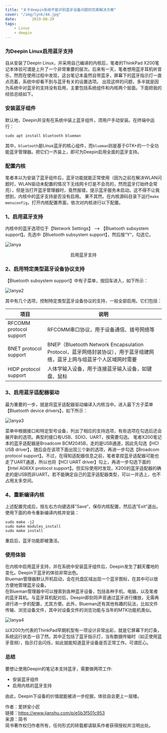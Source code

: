 ```yaml
---
title: "关于deepin系统不能识别蓝牙设备问题的完美解决方案"
cover: "/img/lynk/44.jpg"
date:       2019-08-29
tags:
	- Linux
	- deepin
---
```



### 为Deepin Linux启用蓝牙支持

自从安装了Deepin Linux，并采用自己编译的内核后，笔者的ThinkPad X200笔记本体验可谓是上升了一个非常重要的层次。后来有一天，笔者想用蓝牙耳机听音乐，然而在使用过程中发现，这台笔记本虽然自带蓝牙，屏幕下的蓝牙指示灯一直点亮着，系统中却看不到与蓝牙有关的设置选项。
出现这样的问题，多半就是因为系统中对蓝牙的支持没有启用，主要包括系统组件和内核两个层面。下面把我的经验总结如下。

### 安装蓝牙组件
默认地，Deepin并没有在系统中装上蓝牙组件，须用户手动安装。在终端中运行：
```
sudo apt install bluetooth blueman
```
其中，`bluetooth`是Linux蓝牙的核心组件，而`blueman`则是基于GTK+的一个全功能蓝牙管理器。把它们一齐装上，即可为Deepin启用全面的蓝牙支持。

### 配置内核
笔者本以为安装了蓝牙组件后，蓝牙功能就能正常使用（因为之前在解决WLAN问题时，WLAN驱动未配置的情况下无线网卡灯是不会亮的，然而蓝牙灯始终会常亮），但是当打开蓝牙管理器时，竟然报错，提示蓝牙服务未启动。这不得不让我想到，内核中的蓝牙支持是否没有启用。
果不其然。在内核源码目录下运行`make menuconfig`，打开内核配置界面，依次对内核进行以下配置。

### 1、启用蓝牙支持
内核中的蓝牙选项位于【Network Settings】 --> 【Bluetooth subsystem support】。先选中【Bluetooth subsystem support】，然后按”Y“，勾选它。

![lanya](/img/posts/deepin/bluetooth.jpg)
<center>启用蓝牙支持</center>

### 2、启用特定类型蓝牙设备协议支持
【Bluetooth subsystem support】中有子菜单，按回车进入，如下所示：


![lanya2](/img/posts/deepin/bluetooth2.jpg)

其中有几个选项，控制特定类型蓝牙设备协议的支持，一般全部启用。它们包括：



|项目|说明|
|---|---|
|RFCOMM protocol support|RFCOMM串口协议，用于设备通信、拨号网络等|
|BNET protocol support|BNEP（Bluetooth Network Encapsulation Protocol，蓝牙网络封装协议），用于蓝牙组建网络，蓝牙上网与组蓝牙个人区域网时需要|
|HIDP protocol support|人体学输入设备，用于连接蓝牙输入设备，如键盘、鼠标|

### 3、启用蓝牙适配器驱动
最为重要的一步，就是将蓝牙适配器驱动编译入内核当中。进入最下方子菜单【Bluetooth device drivers】，如下所示：


![lanya3](/img/posts/deepin/bluetooth3.jpg)

菜单中根据接口和特定型号设备，列出了相应的支持选项，有些选项在勾选后还会展开新的选项。典型的接口有USB、SDIO、UART，按需要勾选。
笔者X200笔记本的蓝牙适配器是Broadcom BCM2045B，走的是USB通道，因此先勾选【HCI USB driver】，随后会在该项下面出现三个新的选项，再进一步勾选【Broadcom protocol support】。不过，在得知适配器信息之前，笔者拿捏蓝牙适配器可能也走了UART通道，所以也将【HCI UART driver】勾上，再进一步勾选下面的【Intel AG6XX protocol support】。但实际使用时发现，X200的蓝牙适配器的确走的是USB而非UART。若不能确定自己的蓝牙适配器类型，可以一并选上，也不占用太多空间。

### 4、重新编译内核
上述配置完成后，按左右方向键选择”Save“，保存内核配置，然后选”Exit“退出。使用下面的命令重新编译内核并安装：

```
sudo make -j2
sudo make modules_install
sudo make install
```
重启后，蓝牙功能即被激活。  
### 使用体验
在内核中启用蓝牙支持，并在系统中安装蓝牙组件后，Deepin发生了翻天覆地的变化。Deepin下蓝牙的体验非常出色。  
Blueman管理器默认开机启动，会在托盘区域出现一个蓝牙图标，在其中可以很方便地管理蓝牙设备。  
在Blueman管理器中可以搜索到各种蓝牙设备，包括各种手机、电脑，以及笔者的蓝牙耳机。与蓝牙耳机配对后，Deepin即刻将声音通过蓝牙进行播放，无需再进行进一步的配置，尤其方便。此外，Blueman还有其他有趣的玩法，比如文件传输、浏览设备文件，其中对设备文件的浏览功能与当年的MTK功能机类似。

![lanya4](/img/posts/deepin/bluetooth4.jpg)

以X200为代表的ThinkPad早期机型有一项设计非常出彩，就是它屏幕下的灯条，系统运行状态一目了然。其中正包括了蓝牙指示灯，当有数据传输时（如正使用蓝牙音频），指示灯会闪烁，如此就能知道蓝牙设备是否正常工作。可谓匠心。

### 总结

要想让使用Deepin的笔记本支持蓝牙，需要做两项工作:  

- 安装蓝牙组件  
- 启用内核的蓝牙支持  

由此，Deepin下设备的价值就能被进一步挖掘，体验自会更上一层楼。  

作者：爱拼安小匠  
链接：https://www.jianshu.com/p/e5b3f501c953  
来源：简书  
简书著作权归作者所有，任何形式的转载都请联系作者获得授权并注明出处。  


